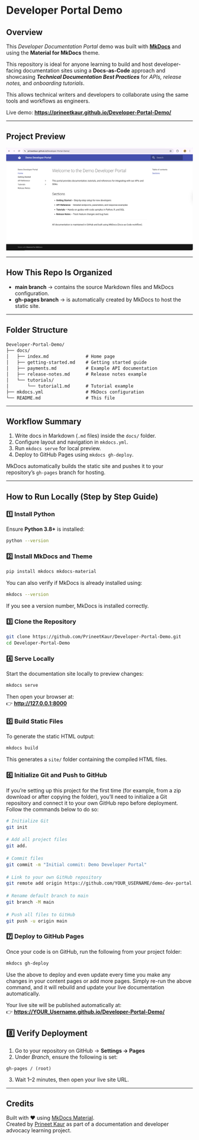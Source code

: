 # Developer Portal Demo

## Overview

This *Developer Documentation Portal* demo was built with **[MkDocs](https://www.mkdocs.org/)** and using the **Material for MkDocs** theme.

This repository is ideal for anyone learning to build and host developer-facing documentation sites using a **Docs-as-Code** approach and showcasing ***Technical Documentation Best Practices*** for *APIs, release notes,* and *onboarding tutorials*. 

This allows technical writers and developers to collaborate using the same tools and workflows as engineers.

Live demo: **https://prineetkaur.github.io/Developer-Portal-Demo/**

---
## Project Preview

![Preview of Developer Portal Demo](Preview.png)

---

## How This Repo Is Organized

- **main branch** → contains the source Markdown files and MkDocs configuration.  
- **gh-pages branch** → is automatically created by MkDocs to host the static site.  

---

## Folder Structure

```
Developer-Portal-Demo/
├── docs/
│   ├── index.md              # Home page
│   ├── getting-started.md    # Getting started guide
│   ├── payments.md           # Example API documentation
│   ├── release-notes.md      # Release notes example
│   └── tutorials/
│       └── tutorial1.md      # Tutorial example
├── mkdocs.yml                # MkDocs configuration
└── README.md                 # This file
```

---

## Workflow Summary
1. Write docs in Markdown (`.md` files) inside the `docs/` folder.  
2. Configure layout and navigation in `mkdocs.yml`.  
3. Run `mkdocs serve` for local preview.  
4. Deploy to GitHub Pages using `mkdocs gh-deploy`.

MkDocs automatically builds the static site and pushes it to your repository’s `gh-pages` branch for hosting.

---

## How to Run Locally (Step by Step Guide)

### 1️⃣ Install Python

Ensure **Python 3.8+** is installed:
```bash
python --version
```

### 2️⃣ Install MkDocs and Theme
```bash
pip install mkdocs mkdocs-material
```
You can also verify if MkDocs is already installed using:
```bash
mkdocs --version
```
If you see a version number, MkDocs is installed correctly.

### 3️⃣ Clone the Repository
```bash
git clone https://github.com/PrineetKaur/Developer-Portal-Demo.git
cd Developer-Portal-Demo
```

### 4️⃣ Serve Locally
Start the documentation site locally to preview changes:
```bash
mkdocs serve
```
Then open your browser at:  
👉 **http://127.0.0.1:8000**

### 5️⃣ Build Static Files
To generate the static HTML output:
```bash
mkdocs build
```
This generates a `site/` folder containing the compiled HTML files.

### 6️⃣ Initialize Git and Push to GitHub

If you’re setting up this project for the first time (for example, from a zip download or after copying the folder), you’ll need to initialize a Git repository and connect it to your own GitHub repo before deployment. Follow the commands below to do so:

```bash
# Initialize Git
git init

# Add all project files
git add.

# Commit files
git commit -m "Initial commit: Demo Developer Portal"

# Link to your own GitHub repository
git remote add origin https://github.com/YOUR_USERNAME/demo-dev-portal.git

# Rename default branch to main
git branch -M main

# Push all files to GitHub
git push -u origin main
```

### 7️⃣ Deploy to GitHub Pages
Once your code is on GitHub, run the following from your project folder:
```bash
mkdocs gh-deploy
```
Use the above to deploy and even update every time you make any changes in your content pages or add more pages. Simply re-run the above command, and it will rebuild and update your live documentation automatically.

Your live site will be published automatically at:  
👉 **https://YOUR_Username.github.io/Developer-Portal-Demo/**


## 8️⃣ Verify Deployment

1. Go to your repository on GitHub → **Settings → Pages**
2. Under *Branch*, ensure the following is set:

```
gh-pages / (root)
```

3. Wait 1–2 minutes, then open your live site URL.

---

## Credits

Built with ❤️ using [MkDocs Material](https://squidfunk.github.io/mkdocs-material/).  
Created by [Prineet Kaur](https://github.com/PrineetKaur) as part of a documentation and developer advocacy learning project.
